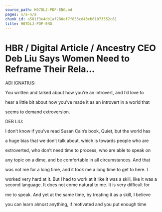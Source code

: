 ```yaml
---
source_path: H07DLJ-PDF-ENG.md
pages: n/a-n/a
chunk_id: a581f3e4db1af280ef7f855cd43cb61073552c61
title: H07DLJ-PDF-ENG
---
```

# HBR / Digital Article / Ancestry CEO Deb Liu Says Women Need to Reframe Their Rela…

ADI IGNATIUS:

You written and talked about how you’re an introvert, and I’d love to

hear a little bit about how you’ve made it as an introvert in a world that

seems to demand extroversion.

DEB LIU:

I don’t know if you’ve read Susan Cain’s book, Quiet, but the world has

a huge bias that we don’t talk about, which is towards people who are

extroverted, who don’t need time to process, who are able to speak on

any topic on a dime, and be comfortable in all circumstances. And that

was not me for a long time, and it took me a long time to get to here. I

worked very hard at it. But I had to work at it like it was a skill, like it was a second language. It does not come natural to me. It is very diﬃcult for

me to speak. And yet at the same time, by treating it as a skill, I believe

you can learn almost anything, if motivated and you put enough time
